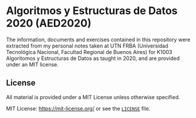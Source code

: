 # Algoritmos y Estructuras de Datos 2020 (AED2020)

The information, documents and exercises contained in this repository were extracted from my personal notes
taken at UTN FRBA (Universidad Tecnológica Nacional, Facultad Regional de Buenos Aires) for K1003 
Algoritomos y Estructuras de Datos as taught in 2020, and are provided under an MIT license.

## License

All material is provided under a MIT License unless otherwise specified.

MIT License: https://mit-license.org/ or see the [`LICENSE`](https://github.com/rnsavinelli/aed/blob/master/LICENSE) file.
